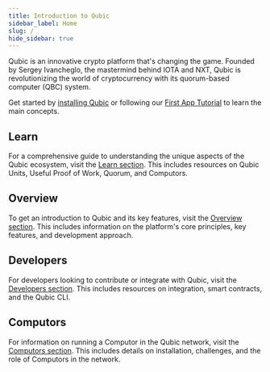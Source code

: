 ```yaml
---
title: Introduction to Qubic
sidebar_label: Home
slug: /
hide_sidebar: true
---
```


<head>
  <title>Qubic Docs</title>
  <meta
    name="description"
    content="Qubic is an innovative platform revolutionizing the world of cryptocurrency with its quorum-based computer (QBC) system."
  />
  <link rel="canonical" href="https://qubic.org/docs" />
  <link rel="alternate" href="https://qubic.org/docs" hreflang="x-default" />
  <link rel="alternate" href="https://qubic.org/docs" hreflang="en" />
  <meta property="og:url" content="https://qubic.org/docs" />
</head>


Qubic is an innovative crypto platform that's changing the game. Founded by Sergey Ivancheglo, the mastermind behind IOTA and NXT, Qubic is revolutionizing the world of cryptocurrency with its quorum-based computer (QBC) system.

Get started by [installing Qubic](intro/cli.md) or following our [First App Tutorial](intro/next.md#build-your-first-app) to learn the main concepts.

## Learn

For a comprehensive guide to understanding the unique aspects of the Qubic ecosystem, visit the [Learn section](learn/overview.mdx). This includes resources on Qubic Units, Useful Proof of Work, Quorum, and Computors.

## Overview

To get an introduction to Qubic and its key features, visit the [Overview section](overview/introduction.md). This includes information on the platform's core principles, key features, and development approach.

## Developers

For developers looking to contribute or integrate with Qubic, visit the [Developers section](developers/intro.md). This includes resources on integration, smart contracts, and the Qubic CLI.

## Computors

For information on running a Computor in the Qubic network, visit the [Computors section](computors/installation.md). This includes details on installation, challenges, and the role of Computors in the network.